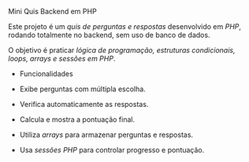    Mini Quis Backend em PHP

Este projeto é um *quis de perguntas e respostas* desenvolvido em *PHP*, rodando totalmente no backend, sem uso de banco de dados.  

O objetivo é praticar *lógica de programação, estruturas condicionais, loops, arrays e sessões em PHP*.

 - Funcionalidades

- Exibe perguntas com múltipla escolha.

- Verifica automaticamente as respostas.

- Calcula e mostra a pontuação final.

- Utiliza *arrays* para armazenar perguntas e respostas.

- Usa *sessões PHP* para controlar progresso e pontuação.
